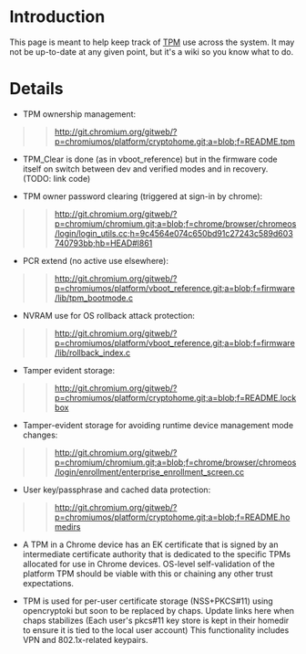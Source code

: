 # Introduction

This page is meant to help keep track of [TPM](Glossary.md) use across the system.  It may not be up-to-date at any given point, but it's a wiki so you know what to do.

# Details

  * TPM ownership management:
> > http://git.chromium.org/gitweb/?p=chromiumos/platform/cryptohome.git;a=blob;f=README.tpm

  * TPM\_Clear is done (as in vboot\_reference) but in the firmware code itself on switch between dev and verified modes and in recovery.  (TODO: link code)

  * TPM owner password clearing (triggered at sign-in by chrome):
> > http://git.chromium.org/gitweb/?p=chromium/chromium.git;a=blob;f=chrome/browser/chromeos/login/login_utils.cc;h=9c4564e074c650bd91c27243c589d603740793bb;hb=HEAD#l861

  * PCR extend (no active use elsewhere):
> > http://git.chromium.org/gitweb/?p=chromiumos/platform/vboot_reference.git;a=blob;f=firmware/lib/tpm_bootmode.c

  * NVRAM use for OS rollback attack protection:
> > http://git.chromium.org/gitweb/?p=chromiumos/platform/vboot_reference.git;a=blob;f=firmware/lib/rollback_index.c

  * Tamper evident storage:
> > http://git.chromium.org/gitweb/?p=chromiumos/platform/cryptohome.git;a=blob;f=README.lockbox

  * Tamper-evident storage for avoiding runtime device management mode changes:
> > http://git.chromium.org/gitweb/?p=chromium/chromium.git;a=blob;f=chrome/browser/chromeos/login/enrollment/enterprise_enrollment_screen.cc

  * User key/passphrase and cached data protection:
> > http://git.chromium.org/gitweb/?p=chromiumos/platform/cryptohome.git;a=blob;f=README.homedirs

  * A TPM in a Chrome device has an EK certificate that is signed by an intermediate certificate authority that is dedicated to the specific TPMs allocated for use in Chrome devices. OS-level self-validation of the platform TPM should be viable with this or chaining any other trust expectations.

  * TPM is used for per-user certificate storage (NSS+PKCS#11) using opencryptoki but soon to be replaced by chaps. Update links here when chaps stabilizes (Each user's pkcs#11 key store is kept in their homedir to ensure it is tied to the local user account)  This functionality includes VPN and 802.1x-related keypairs.